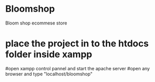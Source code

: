 # Bloomshop
Bloom shop ecommese store
# place the project in to the htdocs folder inside xampp
#open xampp control pannel and start the apache server
#open any browser and type "localhost/bloomshop"
